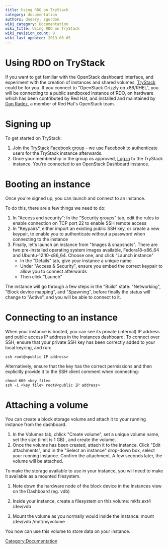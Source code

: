 ```yaml
---
title: Using RDO on TryStack
category: documentation
authors: dneary, sgordon
wiki_category: Documentation
wiki_title: Using RDO on TryStack
wiki_revision_count: 8
wiki_last_updated: 2013-06-05
---
```


# Using RDO on TryStack

If you want to get familiar with the OpenStack dashboard interface, and experiment with the creation of instances and shared volumes, [TryStack](http://trystack.org) could be for you. If you connect to "OpenStack Grizzly on x86/RHEL", you will be connecting to a public sandboxed instance of RDO, on hardware which has been contributed by Red Hat, and installed and maintained by [ Dan Radez](People#radez), a member of Red Hat's OpenStack team.

# Signing up

To get started on TryStack:

1.  Join the [TryStack Facebook group](https://www.facebook.com/groups/269238013145112) - we use Facebook to authenticate users for the TryStack instance afterwards.
2.  Once your membership in the group os approved, [Log in](https://x86.trystack.org/dashboard/) to the TryStack instance. You're connected to an OpenStack Dashboard instance.

# Booting an instance

Once you're signed up, you can launch and connect to an instance.

To do this, there are a few things we need to do:

1.  In "Access and security": In the "Security groups" tab, edit the rules to enable connection on TCP port 22 to enable SSH remote access
2.  In "Keypairs", either import an existing public SSH key, or create a new keypair, to enable you to authenticate without a password when connecting to the instance
3.  Finally, let's launch an instance from "Images & snapshots". There are two pre-installed operating system images available, Fedora18-x86_64 and Ubuntu-12.10-x86_64. Choose one, and click "Launch instance"
    -   In the "Details" tab, give your instance a unique name
    -   Under "Access & Security", ensure you embed the correct keypair to allow you to connect afterwards
    -   Then click "Launch"

The instance will go through a few steps in the "Build" state: "Networking", "Block device mapping", and "Spawning", before finally the status will change to "Active", and you will be able to connect to it.

# Connecting to an instance

When your instance is booted, you can see its private (internal) IP address and public access IP address in the Instances dashboard. To connect over SSH, ensure that your private SSH key has been correctly added to your local keyring, and run:

    ssh root@<public IP address>

Alternatively, ensure that the key has the correct permissions and then explicitly provide it to the SSH client comment when connecting:

    chmod 600 <key file>
    ssh -i <key file> root@<public IP address>

# Attaching a volume

You can create a block storage volume and attach it to your running instance from the dashboard.

1.  In the Volumes tab, chlick "Create volume", set a unique volume name, set the size (limit is 1 GB) , and create the volume.
2.  Once the volume has been created, attach it to the instance. Click "Edit attachments", and in the "Select an instance" drop-down box, select your running instance. Confirm the attachment. A few seconds later, the volume will be attached.

To make the storage available to use in your instance, you will need to make it available as a mounted filesystem.

1.  Note down the hardware node of the block device in the Instances view on the Dashboard (eg. vdb)
2.  Inside your instance, create a filesystem on this volume:
        mkfs.ext4 /dev/vdb

3.  Mount the volume as you normally would inside the instance:
        mount /dev/vdb /mnt/myvolume

You now can use this volume to store data on your instance.

<Category:Documentation>
